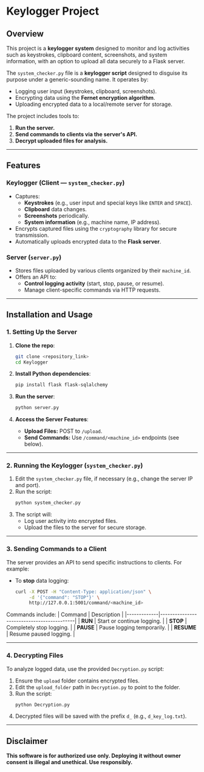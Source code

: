 # Keylogger Project

## Overview

This project is a **keylogger system** designed to monitor and log activities such as keystrokes, clipboard content, screenshots, and system information, with an option to upload all data securely to a Flask server.

The `system_checker.py` file is a **keylogger script** designed to disguise its purpose under a generic-sounding name. It operates by:
- Logging user input (keystrokes, clipboard, screenshots).
- Encrypting data using the **Fernet encryption algorithm**.
- Uploading encrypted data to a local/remote server for storage.

The project includes tools to:
1. **Run the server.**
2. **Send commands to clients via the server's API.**
3. **Decrypt uploaded files for analysis.**

---

## Features

### Keylogger (Client — `system_checker.py`)
- Captures:
   - **Keystrokes** (e.g., user input and special keys like `ENTER` and `SPACE`).
   - **Clipboard** data changes.
   - **Screenshots** periodically.
   - **System information** (e.g., machine name, IP address).
- Encrypts captured files using the `cryptography` library for secure transmission.
- Automatically uploads encrypted data to the **Flask server**.

### Server (`server.py`)
- Stores files uploaded by various clients organized by their `machine_id`.
- Offers an API to:
   - **Control logging activity** (start, stop, pause, or resume).
   - Manage client-specific commands via HTTP requests.

---

## Installation and Usage

### 1. Setting Up the Server
1. **Clone the repo**:
    ```bash
    git clone <repository_link>
    cd Keylogger
    ```

2. **Install Python dependencies**:
    ```bash
    pip install flask flask-sqlalchemy
    ```

3. **Run the server**:
    ```bash
    python server.py
    ```

4. **Access the Server Features**:
   - **Upload Files:** POST to `/upload`.
   - **Send Commands:** Use `/command/<machine_id>` endpoints (see below).

---

### 2. Running the Keylogger (`system_checker.py`)
1. Edit the `system_checker.py` file, if necessary (e.g., change the server IP and port).
2. Run the script:
    ```bash
    python system_checker.py
    ```
3. The script will:
   - Log user activity into encrypted files.
   - Upload the files to the server for secure storage.

---

### 3. Sending Commands to a Client
The server provides an API to send specific instructions to clients. For example:
- To **stop** data logging:
    ```bash
    curl -X POST -H "Content-Type: application/json" \
         -d '{"command": "STOP"}' \
         http://127.0.0.1:5001/command/<machine_id>
    ```

Commands include:
| Command     | Description                               |
|-------------|-------------------------------------------|
| **RUN**     | Start or continue logging.               |
| **STOP**    | Completely stop logging.                 |
| **PAUSE**   | Pause logging temporarily.               |
| **RESUME**  | Resume paused logging.                   |

---

### 4. Decrypting Files
To analyze logged data, use the provided `Decryption.py` script:
1. Ensure the `upload` folder contains encrypted files.
2. Edit the `upload_folder` path in `Decryption.py` to point to the folder.
3. Run the script:
    ```bash
    python Decryption.py
    ```
4. Decrypted files will be saved with the prefix `d_` (e.g., `d_key_log.txt`).

---

## Disclaimer

**This software is for authorized use only. Deploying it without owner consent is illegal and unethical. Use responsibly.**